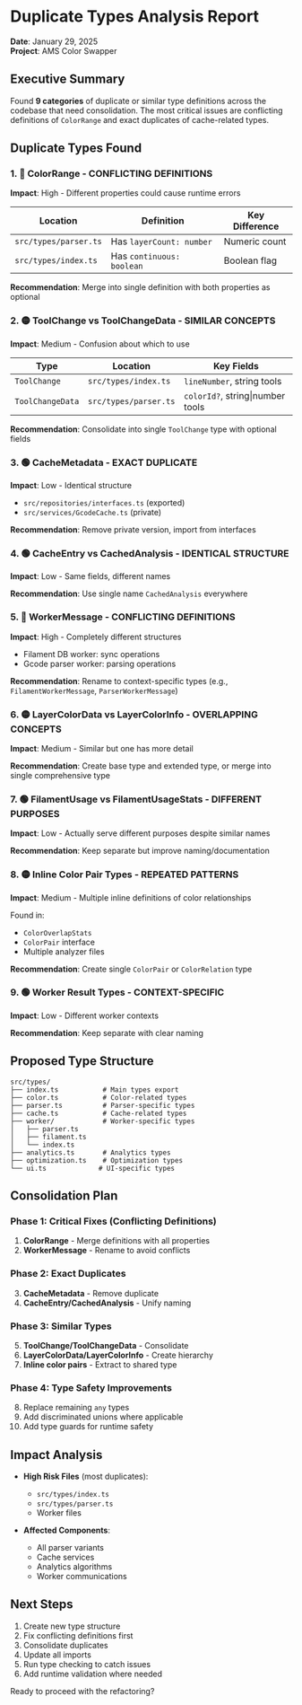 # Duplicate Types Analysis Report

**Date**: January 29, 2025  
**Project**: AMS Color Swapper

## Executive Summary

Found **9 categories** of duplicate or similar type definitions across the codebase that need consolidation. The most critical issues are conflicting definitions of `ColorRange` and exact duplicates of cache-related types.

## Duplicate Types Found

### 1. 🔴 **ColorRange** - CONFLICTING DEFINITIONS

**Impact**: High - Different properties could cause runtime errors

| Location              | Definition                | Key Difference |
| --------------------- | ------------------------- | -------------- |
| `src/types/parser.ts` | Has `layerCount: number`  | Numeric count  |
| `src/types/index.ts`  | Has `continuous: boolean` | Boolean flag   |

**Recommendation**: Merge into single definition with both properties as optional

### 2. 🟡 **ToolChange vs ToolChangeData** - SIMILAR CONCEPTS

**Impact**: Medium - Confusion about which to use

| Type             | Location              | Key Fields                       |
| ---------------- | --------------------- | -------------------------------- |
| `ToolChange`     | `src/types/index.ts`  | `lineNumber`, string tools       |
| `ToolChangeData` | `src/types/parser.ts` | `colorId?`, string\|number tools |

**Recommendation**: Consolidate into single `ToolChange` type with optional fields

### 3. 🟢 **CacheMetadata** - EXACT DUPLICATE

**Impact**: Low - Identical structure

- `src/repositories/interfaces.ts` (exported)
- `src/services/GcodeCache.ts` (private)

**Recommendation**: Remove private version, import from interfaces

### 4. 🟢 **CacheEntry vs CachedAnalysis** - IDENTICAL STRUCTURE

**Impact**: Low - Same fields, different names

**Recommendation**: Use single name `CachedAnalysis` everywhere

### 5. 🔴 **WorkerMessage** - CONFLICTING DEFINITIONS

**Impact**: High - Completely different structures

- Filament DB worker: sync operations
- Gcode parser worker: parsing operations

**Recommendation**: Rename to context-specific types (e.g., `FilamentWorkerMessage`, `ParserWorkerMessage`)

### 6. 🟡 **LayerColorData vs LayerColorInfo** - OVERLAPPING CONCEPTS

**Impact**: Medium - Similar but one has more detail

**Recommendation**: Create base type and extended type, or merge into single comprehensive type

### 7. 🟢 **FilamentUsage vs FilamentUsageStats** - DIFFERENT PURPOSES

**Impact**: Low - Actually serve different purposes despite similar names

**Recommendation**: Keep separate but improve naming/documentation

### 8. 🟡 **Inline Color Pair Types** - REPEATED PATTERNS

**Impact**: Medium - Multiple inline definitions of color relationships

Found in:

- `ColorOverlapStats`
- `ColorPair` interface
- Multiple analyzer files

**Recommendation**: Create single `ColorPair` or `ColorRelation` type

### 9. 🟢 **Worker Result Types** - CONTEXT-SPECIFIC

**Impact**: Low - Different worker contexts

**Recommendation**: Keep separate with clear naming

## Proposed Type Structure

```
src/types/
├── index.ts           # Main types export
├── color.ts           # Color-related types
├── parser.ts          # Parser-specific types
├── cache.ts           # Cache-related types
├── worker/            # Worker-specific types
│   ├── parser.ts
│   ├── filament.ts
│   └── index.ts
├── analytics.ts       # Analytics types
├── optimization.ts    # Optimization types
└── ui.ts             # UI-specific types
```

## Consolidation Plan

### Phase 1: Critical Fixes (Conflicting Definitions)

1. **ColorRange** - Merge definitions with all properties
2. **WorkerMessage** - Rename to avoid conflicts

### Phase 2: Exact Duplicates

3. **CacheMetadata** - Remove duplicate
4. **CacheEntry/CachedAnalysis** - Unify naming

### Phase 3: Similar Types

5. **ToolChange/ToolChangeData** - Consolidate
6. **LayerColorData/LayerColorInfo** - Create hierarchy
7. **Inline color pairs** - Extract to shared type

### Phase 4: Type Safety Improvements

8. Replace remaining `any` types
9. Add discriminated unions where applicable
10. Add type guards for runtime safety

## Impact Analysis

- **High Risk Files** (most duplicates):
  - `src/types/index.ts`
  - `src/types/parser.ts`
  - Worker files

- **Affected Components**:
  - All parser variants
  - Cache services
  - Analytics algorithms
  - Worker communications

## Next Steps

1. Create new type structure
2. Fix conflicting definitions first
3. Consolidate duplicates
4. Update all imports
5. Run type checking to catch issues
6. Add runtime validation where needed

Ready to proceed with the refactoring?
